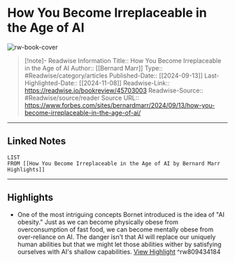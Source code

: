 # How You Become Irreplaceable in the Age of AI

![rw-book-cover](https://imageio.forbes.com/specials-images/imageserve/66e3d43d5ad5e10211259b45/0x0.jpg?format=jpg&height=900&width=1600&fit=bounds)
<br>
>[!note]- Readwise Information
>Title:: How You Become Irreplaceable in the Age of AI
>Author:: [[Bernard Marr]]
>Type:: #Readwise/category/articles
>Published-Date:: [[2024-09-13]]
>Last-Highlighted-Date:: [[2024-11-08]]
>Readwise-Link:: https://readwise.io/bookreview/45703003
>Readwise-Source:: #Readwise/source/reader
>Source URL:: https://www.forbes.com/sites/bernardmarr/2024/09/13/how-you-become-irreplaceable-in-the-age-of-ai/
--- 

## Linked Notes
```dataview
LIST
FROM [[How You Become Irreplaceable in the Age of AI by Bernard Marr Highlights]]
```

---

## Highlights
- One of the most intriguing concepts Bornet introduced is the idea of "AI obesity." Just as we can become physically obese from overconsumption of fast food, we can become mentally obese from over-reliance on AI. The danger isn't that AI will replace our uniquely human abilities but that we might let those abilities wither by satisfying ourselves with AI's shallow capabilities. [View Highlight](https://readwise.io/open/809434184) ^rw809434184
